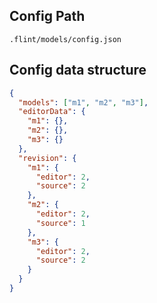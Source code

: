 
## Config Path

```
.flint/models/config.json
```

## Config data structure

```json
{
  "models": ["m1", "m2", "m3"],
  "editorData": {
    "m1": {},
    "m2": {},
    "m3": {}
  },
  "revision": {
    "m1": {
      "editor": 2,
      "source": 2
    },
    "m2": {
      "editor": 2,
      "source": 1
    },
    "m3": {
      "editor": 2,
      "source": 2
    }
  }
}
```